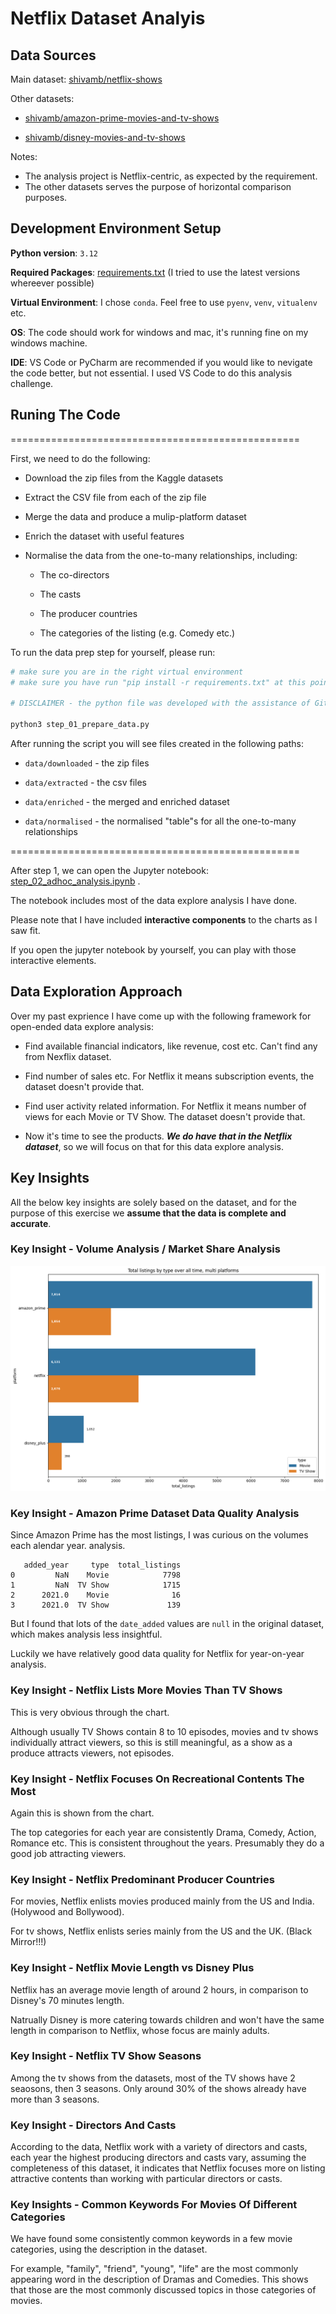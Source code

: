 # Netflix Dataset Analyis

## Data Sources

Main dataset: [shivamb/netflix-shows](https://www.kaggle.com/datasets/shivamb/netflix-shows)

Other datasets:

- [shivamb/amazon-prime-movies-and-tv-shows](https://www.kaggle.com/datasets/shivamb/amazon-prime-movies-and-tv-shows)

- [shivamb/disney-movies-and-tv-shows](https://www.kaggle.com/datasets/shivamb/disney-movies-and-tv-shows)

Notes:

- The analysis project is Netflix-centric, as expected by the requirement.
- The other datasets serves the purpose of horizontal comparison purposes.

## Development Environment Setup

**Python version**: `3.12`

**Required Packages**: [requirements.txt](requirements.txt) (I tried to use the latest versions whereever possible)

**Virtual Environment**: I chose `conda`. Feel free to use `pyenv`, `venv`, `vitualenv` etc.

**OS**: The code should work for windows and mac, it's running fine on my windows machine.

**IDE**: VS Code or PyCharm are recommended if you would like to nevigate the code better, but not essential. I used VS Code to do this analysis challenge.

## Runing The Code

==================================================

First, we need to do the following:

- Download the zip files from the Kaggle datasets

- Extract the CSV file from each of the zip file

- Merge the data and produce a mulip-platform dataset

- Enrich the dataset with useful features

- Normalise the data from the one-to-many relationships, including:

    - The co-directors
    
    - The casts

    - The producer countries

    - The categories of the listing (e.g. Comedy etc.)

To run the data prep step for yourself, please run:

```bash
# make sure you are in the right virtual environment
# make sure you have run "pip install -r requirements.txt" at this point

# DISCLAIMER - the python file was developed with the assistance of Github Copilot and ChatGPT

python3 step_01_prepare_data.py
```

After running the script you will see files created in the following paths:

- `data/downloaded` - the zip files

- `data/extracted` - the csv files

- `data/enriched` - the merged and enriched dataset

- `data/normalised` - the normalised "table"s for all the one-to-many relationships

==================================================

After step 1, we can open the Jupyter notebook: [step_02_adhoc_analysis.ipynb](step_02_adhoc_analysis.ipynb) .

The notebook includes most of the data explore analysis I have done. 

Please note that I have included **interactive components** to the charts as I saw fit. 

If you open the jupyter notebook by yourself, you can play with those interactive elements.

## Data Exploration Approach

Over my past exprience I have come up with the following framework for open-ended data explore analysis:

- Find available financial indicators, like revenue, cost etc. Can't find any from Nexflix dataset.

- Find number of sales etc. For Netflix it means subscription events, the dataset doesn't provide that.

- Find user activity related information. For Netflix it means number of views for each Movie or TV Show. The dataset doesn't provide that.

- Now it's time to see the products. ***We do have that in the Netflix dataset***, so we will focus on that for this data explore analysis.

## Key Insights

All the below key insights are solely based on the dataset, and for the purpose of this exercise we **assume that the data is complete and accurate**.

### Key Insight - Volume Analysis / Market Share Analysis

![volumn-analysis-overall](/images/total-listings-over-time-multi-platform.png)

### Key Insight - Amazon Prime Dataset Data Quality Analysis

Since Amazon Prime has the most listings, I was curious on the volumes each alendar year. analysis.

```
   added_year     type  total_listings
0         NaN    Movie            7798
1         NaN  TV Show            1715
2      2021.0    Movie              16
3      2021.0  TV Show             139
```

But I found that lots of the `date_added` values are `null` in the original dataset, which makes analysis less insightful. 

Luckily we have relatively good data quality for Netflix for year-on-year analysis.

### Key Insight - Netflix Lists More Movies Than TV Shows

This is very obvious through the chart. 

Although usually TV Shows contain 8 to 10 episodes, movies and tv shows individually attract viewers, so this is still meaningful, as a show as a produce attracts viewers, not episodes.

### Key Insight - Netflix Focuses On Recreational Contents The Most

Again this is shown from the chart. 

The top categories for each year are consistently Drama, Comedy, Action, Romance etc. This is consistent throughout the years. Presumably they do a good job attracting viewers. 

### Key Insight - Netflix Predominant Producer Countries

For movies, Netflix enlists movies produced mainly from the US and India. (Holywood and Bollywood).

For tv shows, Netflix enlists series mainly from the US and the UK. (Black Mirror!!!)

### Key Insight - Netflix Movie Length vs Disney Plus

Netflix has an average movie length of around 2 hours, in comparison to Disney's 70 minutes length. 

Natrually Disney is more catering towards children and won't have the same length in comparison to Netflix, whose focus are mainly adults.

### Key Insight - Netflix TV Show Seasons

Among the tv shows from the datasets, most of the TV shows have 2 seaosons, then 3 seasons. Only around 30% of the shows already have more than 3 seasons.

### Key Insight - Directors And Casts

According to the data, Netflix work with a variety of directors and casts, each year the highest producing directors and casts vary, assuming the completeness of this dataset, it indicates that Netflix focuses more on listing attractive contents than working with particular directors or casts.

### Key Insights - Common Keywords For Movies Of Different Categories

We have found some consistently common keywords in a few movie categories, using the description in the dataset.

For example, "family", "friend", "young", "life" are the most commonly appearing word in the description of Dramas and Comedies. This shows that those are the most commonly discussed topics in those categories of movies.
